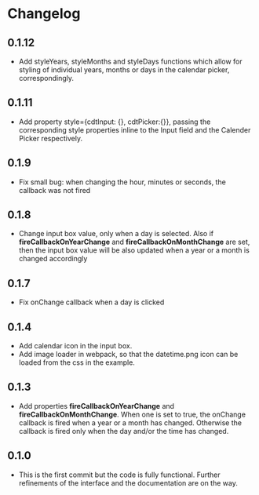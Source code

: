 Changelog
=========

## 0.1.12
- Add styleYears, styleMonths and styleDays functions which allow for styling of individual years, months or days in the calendar picker, correspondingly.

## 0.1.11
- Add property style={cdtInput: {}, cdtPicker:{}}, passing the corresponding style properties inline to the Input field and the Calender Picker respectively.

## 0.1.9
- Fix small bug: when changing the hour, minutes or seconds, the callback was not fired

## 0.1.8
- Change input box value, only when a day is selected. Also if **fireCallbackOnYearChange** and **fireCallbackOnMonthChange** are set, then the input box value will be also updated when a year or a month is changed accordingly

## 0.1.7
- Fix onChange callback when a day is clicked

## 0.1.4
- Add calendar icon in the input box.
- Add image loader in webpack, so that the datetime.png icon can be loaded from the css in the example.

## 0.1.3
- Add properties **fireCallbackOnYearChange** and **fireCallbackOnMonthChange**. When one is set to true, the onChange callback is fired when a year or a month has changed. Otherwise the callback is fired only when the day and/or the time has changed.

## 0.1.0
- This is the first commit but the code is fully functional. Further refinements of the interface and the documentation are on the way.

